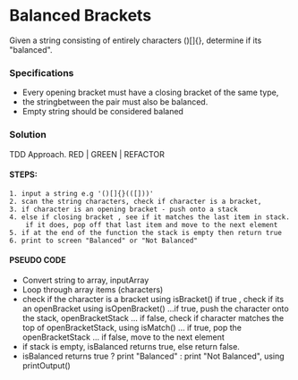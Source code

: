 # Balanced Brackets
Given a string consisting of entirely characters ()[]{}, determine if its "balanced".

### Specifications
- Every opening bracket must have a closing bracket of the same type,
- the stringbetween the pair must also be balanced.
- Empty string should be considered balaned

### Solution
TDD Approach. RED | GREEN | REFACTOR

#### STEPS:
    1. input a string e.g '()[]{}(([]))' 
    2. scan the string characters, check if character is a bracket,
    3. if character is an opening bracket - push onto a stack
    4. else if closing bracket , see if it matches the last item in stack. 
        if it does, pop off that last item and move to the next element
    5. if at the end of the function the stack is empty then return true
    6. print to screen "Balanced" or "Not Balanced"

#### PSEUDO CODE

- Convert string to array, inputArray
- Loop through array items (characters)
- check if the character is a bracket using isBracket()
 if true , check if its an openBracket using isOpenBracket()
...if true, push the character onto the stack, openBracketStack
... if false, check if character matches the top of openBracketStack, using isMatch()
... if true, pop the openBracketStack
... if false, move to the next element
- if stack is empty, isBalanced returns true, else return false.
- isBalanced returns true ? print "Balanced" : print "Not Balanced", using printOutput()
